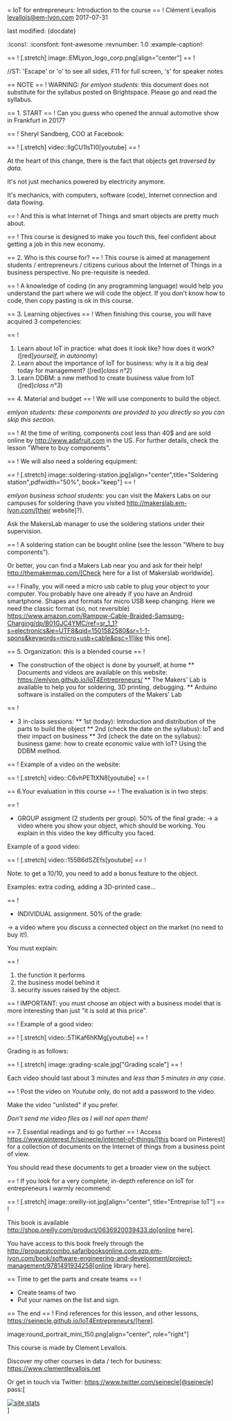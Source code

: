 = IoT for entrepreneurs: Introduction to the course
== !
Clément Levallois <levallois@em-lyon.com>
2017-07-31

last modified: {docdate}

:icons!:
:iconsfont:   font-awesome
:revnumber: 1.0
:example-caption!:

== !
[.stretch]
image::EMLyon_logo_corp.png[align="center"]
== !


//ST: 'Escape' or 'o' to see all sides, F11 for full screen, 's' for speaker notes

== NOTE
== !
WARNING: *for emlyon students*: this document does not substitute for the syllabus posted on Brightspace. Please go and read the syllabus.

== 1. START
== !
Can you guess who opened the annual automotive show in Frankfurt in 2017?


== !
Sheryl Sandberg, COO at Facebook:

== !
[.stretch]
video::llgCU1lsTI0[youtube]
== !


At the heart of this change, there is the fact that objects get *traversed by data*.

It's not just mechanics powered by electricity anymore.

It's mechanics, with computers, software (code), Internet connection and data flowing.


== !
And this is what Internet of Things and smart objects are pretty much about.


== !
This course is designed to make you *touch* this, feel confident about getting a job in this new economy.


== 2. Who is this course for?
== !
This course is aimed at management students / entrepreneurs / citizens curious about the Internet of Things in a business perspective.
No pre-requisite is needed.


== !
A knowledge of coding (in any programming language) would help you understand the part where we will code the object.
If you don't know how to code, then copy pasting is ok in this course.


== 3. Learning objectives
== !
When finishing this course, you will have acquired 3 competencies:


== !
1. Learn about IoT in practice: what does it look like? how does it work? ([red]*yourself, in autonomy*)
2. Learn about the importance of IoT for business: why is it a big deal today for management? ([red]*class n°2*)
3. Learn DDBM: a new method to create business value from IoT ([red]*class n°3*)

== 4. Material and budget
== !
We will use components to build the object.

*emlyon students: these components are provided to you directly so you can skip this section.*


== !
At the time of writing, components cost less than 40$ and are sold online by http://www.adafruit.com in the US.
For further details, check the lesson "Where to buy components".


== !
We will also need a soldering equipment:

== !
[.stretch]
image::soldering-station.jpg[align="center",title="Soldering station",pdfwidth="50%", book="keep"]
== !


*emlyon business school students*: you can visit the Makers Labs on our campuses for soldering (have you visited http://makerslab.em-lyon.com/[their website]?).

Ask the MakersLab manager to use the soldering stations under their supervision.


== !
A soldering station can be bought online (see the lesson "Where to buy components").

Or better, you can find a Makers Lab near you and ask for their help! http://themakermap.com/[Check here for a list of Makerslab worldwide].


== !
Finally, you will need a micro usb cable to plug your object to your computer. You probably have one already if you have an Android smartphone. Shapes and formats for micro USB keep changing. Here we need the classic format (so, not reversible) https://www.amazon.com/Rampow-Cable-Braided-Samsung-Charging/dp/B01GJC4YMC/ref=sr_1_1?s=electronics&ie=UTF8&qid=1501582580&sr=1-1-spons&keywords=micro+usb+cable&psc=1[like this one].

== 5. Organization: this is a blended course
== !
* The construction of the object is done by yourself, at home
** Documents and videos are available on this website: https://emlyon.github.io/IoT4Entrepreneurs/
** The Makers' Lab is available to help you for soldering, 3D printing, debugging.
** Arduino software is installed on the computers of the Makers' Lab


== !
* 3 in-class sessions:
** 1st (today): Introduction and distribution of the parts to build the object
** 2nd (check the date on the syllabus): IoT and their impact on business
** 3rd (check the date on the syllabus): business game: how to create economic value with IoT? Using the DDBM method.


== !
Example of a video on the website:

== !
[.stretch]
video::C6vhPETtXN8[youtube]
== !


== 6.Your evaluation in this course
== !
The evaluation is in two steps:


== !
- GROUP assigment (2 students per group). 50% of the final grade:
-> a video where you show your object, which should be working.
You explain in this video the key difficulty you faced.

Example of a good video:

== !
[.stretch]
video::155B6dSZEfs[youtube]
== !


Note: to get a 10/10, you need to add a bonus feature to the object.

Examples: extra coding, adding a 3D-printed case...


== !
- INDIVIDUAL assignment. 50% of the grade:

-> a video where you discuss a connected object on the market (no need to buy it!).

You must explain:


== !
1. the function it performs
2. the business model behind it
3. security issues raised by the object.


== !
IMPORTANT: you must choose an object with a business model that is more interesting than just "it is sold at this price".


== !
Example of a good video:

== !
[.stretch]
video::5TIKaf6hKMg[youtube]
== !


Grading is as follows:

== !
[.stretch]
image::grading-scale.jpg["Grading scale"]
== !


Each video should last about 3 minutes and *less than 5 minutes in any case*.



== !
Post the video on *Youtube* only, do not add a password to the video.

Make the video "unlisted" if you prefer.

*Don't send me video files as I will not open them!*


== 7. Essential readings and to go further
== !
Access https://www.pinterest.fr/seinecle/internet-of-things/[this board on Pinterest] for a collection of documents on the Internet of things from a business point of view.

You should read these documents to get a broader view on the subject.


== !
If you look for a very complete, in-depth reference on IoT for entrepreneurs I warmly recommend:

== !
[.stretch]
image::oreilly-iot.jpg[align="center", title="Entreprise IoT"]
== !


This book is available http://shop.oreilly.com/product/0636920039433.do[online here].

You have access to this book freely through the http://proquestcombo.safaribooksonline.com.ezp.em-lyon.com/book/software-engineering-and-development/project-management/9781491934258[online library here].

== Time to get the parts and create teams
== !

- Create teams of two
- Put your names on the list and sign.


== The end
== !
Find references for this lesson, and other lessons, https://seinecle.github.io/IoT4Entrepreneurs/[here].

image:round_portrait_mini_150.png[align="center", role="right"]

This course is made by Clement Levallois.

Discover my other courses in data / tech for business: https://www.clementlevallois.net

Or get in touch via Twitter: https://www.twitter.com/seinecle[@seinecle]
pass:[    <!-- Start of StatCounter Code for Default Guide -->
    <script type="text/javascript">
        var sc_project = 11410058;
        var sc_invisible = 1;
        var sc_security = "11410058";
        var scJsHost = (("https:" == document.location.protocol) ?
            "https://secure." : "http://www.");
        document.write("<sc" + "ript type='text/javascript' src='" +
            scJsHost +
            "statcounter.com/counter/counter.js'></" + "script>");
    </script>
    <noscript><div class="statcounter"><a title="site stats"
    href="http://statcounter.com/" target="_blank"><img
    class="statcounter"
    src="//c.statcounter.com/11410058/0/11410058/1/" alt="site
    stats"></a></div></noscript>
    <!-- End of StatCounter Code for Default Guide -->]
